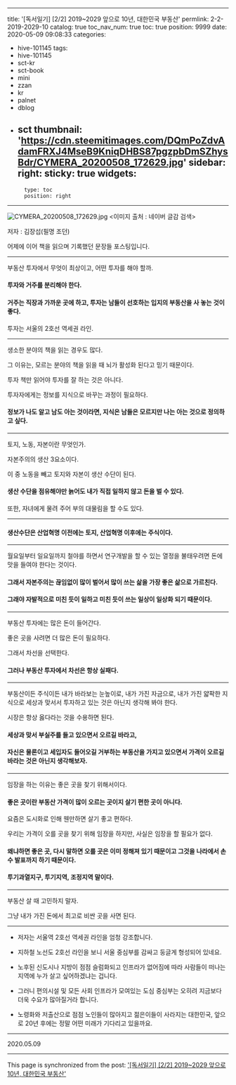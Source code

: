 
---
title: '[독서일기] [2/2] 2019~2029 앞으로 10년, 대한민국 부동산'
permlink: 2-2-2019-2029-10
catalog: true
toc_nav_num: true
toc: true
position: 9999
date: 2020-05-09 09:08:33
categories:
- hive-101145
tags:
- hive-101145
- sct-kr
- sct-book
- mini
- zzan
- kr
- palnet
- dblog
- sct
thumbnail: 'https://cdn.steemitimages.com/DQmPoZdvAdamFRXJ4MseB9KniqDHBS87pgzpbDmSZhysBdr/CYMERA_20200508_172629.jpg'
sidebar:
    right:
        sticky: true
widgets:
    -
        type: toc
        position: right
---


![CYMERA_20200508_172629.jpg](https://cdn.steemitimages.com/DQmPoZdvAdamFRXJ4MseB9KniqDHBS87pgzpbDmSZhysBdr/CYMERA_20200508_172629.jpg)
<이미지 출처 : 네이버 글감 검색>

저자 : 김장섭(필명 조던)

어제에 이어 책을 읽으며 기록했던 문장들 포스팅입니다.

***

부동산 투자에서 무엇이 최상이고, 어떤 투자를 해야 할까.

#### 투자와 거주를 분리해야 한다. 

#### 거주는 직장과 가까운 곳에 하고, 투자는 남들이 선호하는 입지의 부동산을 사 놓는 것이 좋다.

투자는 서울의 2호선 역세권 라인.

***

생소한 분야의 책을 읽는 경우도 많다. 

그 이유는, 모르는 분야의 책을 읽을 때 뇌가 활성화 된다고 믿기 때문이다.

투자 책만 읽어야 투자를 잘 하는 것은 아니다.

투자자에게는 정보를 지식으로 바꾸는 과정이 필요하다.

#### 정보가 나도 알고 남도 아는 것이라면, 지식은 남들은 모르지만 나는 아는 것으로 정의하고 싶다.  

***

토지, 노동, 자본이란 무엇인가.

자본주의의 생산 3요소이다.

이 중 노동을 빼고 토지와 자본이 생산 수단이 된다.

#### 생산 수단을 점유해야만 늙어도 내가 직접 일하지 않고 돈을 벌 수 있다.

또한, 자녀에게 물려 주어 부의 대물림을 할 수도 있다.

***

#### 생산수단은 산업혁명 이전에는 토지, 산업혁명 이후에는 주식이다.

***

월요일부터 일요일까지 철야를 하면서 연구개발을 할 수 있는 열정을 불태우려면 돈에 맛을 들여야 한다는 것이다.

#### 그래서 자본주의는 끊임없이 많이 벌어서 많이 쓰는 삶을 가장 좋은 삶으로 가르친다.

#### 그래야 자발적으로 미친 듯이 일하고 미친 듯이 쓰는 일상이 일상화 되기 때문이다.

***

부동산 투자에는 많은 돈이 들어간다.

좋은 곳을 사려면 더 많은 돈이 필요하다.

그래서 차선을 선택한다.

#### 그러나 부동산 투자에서 차선은 항상 실패다.

***

부동산이든 주식이든 내가 바라보는 눈높이로, 내가 가진 자금으로, 내가 가진 얇팍한 지식으로 세상과 맞서서 투자하고 있는 것은 아닌지 생각해 봐야 한다.

시장은 항상 옳다라는 것을 수용하면 된다.

#### 세상과 맞서 부실주를 들고 있으면서 오르길 바라고, 

#### 자신은 물론이고 세입자도 들어오길 거부하는 부동산을 가지고 있으면서 가격이 오르길 바라는 것은 아닌지 생각해보자.

***

임장을 하는 이유는 좋은 곳을 찾기 위해서이다.

#### 좋은 곳이란 부동산 가격이 많이 오르는 곳이지 살기 편한 곳이 아니다.

요즘은 도시화로 인해 웬만하면 살기 좋고 편하다.

우리는 가격이 오를 곳을 찾기 위해 임장을 하지만, 사실은 임장을 할 필요가 없다.

#### 왜냐하면 좋은 곳, 다시 말하면 오를 곳은 이미 정해져 있기 때문이고 그것을 나라에서 손수 발표까지 하기 때문이다.

#### 투기과열지구, 투기지역, 조정지역 말이다.

***

부동산 살 때 고민하지 말자.

그냥 내가 가진 돈에서 최고로 비싼 곳을 사면 된다.

***

- 저자는 서울역 2호선 역세권 라인을 엄청 강조합니다. 

- 지하철 노선도 2호선 라인을 보니 서울 중심부를 감싸고 둥글게 형성되어 있네요.

- 노후된 신도시나 지방이 점점 슬럼화되고 인프라가 없어짐에 따라 사람들이 떠나는 지역에 누가 살고 싶어하겠냐는 겁니다.

- 그러니 편의시설 및 모든 사회 인프라가 모여있는 도심 중심부는 오히려 지금보다 더욱 수요가 많아질거라 합니다.

- 노령화와 저출산으로 점점 노인들이 많아지고 젊은이들이 사라지는 대한민국, 앞으로 20년 후에는 정말 어떤 미래가 기다리고 있을까요.

***

2020.05.09

- - -

This page is synchronized from the post: ['[독서일기] [2/2] 2019~2029 앞으로 10년, 대한민국 부동산'](https://steemit.com/@lucky2015/2-2-2019-2029-10)
